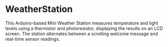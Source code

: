 # WeatherStation
This Arduino-based Mini Weather Station measures temperature and light levels using a thermistor and photoresistor, displaying the results on an LCD screen. The station alternates between a scrolling welcome message and real-time sensor readings.
